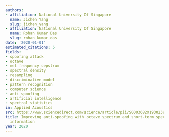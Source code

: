 ```yaml
---
authors:
- affiliation: National University Of Singapore
  name: Jichen Yang
  slug: jichen_yang
- affiliation: National University Of Singapore
  name: Rohan Kumar Das
  slug: rohan_kumar_das
date: '2020-01-01'
estimated_citations: 5
fields:
- spoofing attack
- octave
- mel frequency cepstrum
- spectral density
- resampling
- discriminative model
- pattern recognition
- computer science
- anti spoofing
- artificial intelligence
- spectral statistics
in: Applied Acoustics
src: https://www.sciencedirect.com/science/article/pii/S0003682X19302397
title: Improving anti-spoofing with octave spectrum and short-term spectral statistics
  information
year: 2020
---
```

